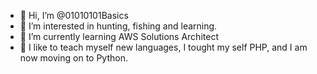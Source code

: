 - 👋 Hi, I’m @01010101Basics
- 👀 I’m interested in hunting, fishing and learning.
- 🌱 I’m currently learning AWS Solutions Architect 
- 👀 I like to teach myself new languages, I tought my self PHP, and I am now moving on to Python.

<!---
01010101Basics/01010101Basics is a ✨ special ✨ repository because its `README.md` (this file) appears on your GitHub profile.
You can click the Preview link to take a look at your changes.
--->

